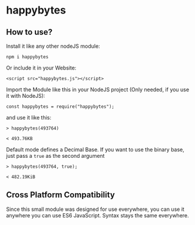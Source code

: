 # happybytes

## How to use?

Install it like any other nodeJS module:

``npm i happybytes``

Or include it in your Website:

``<script src="happybytes.js"></script>``


Import the Module like this in your NodeJS project (Only needed, if you use it with NodeJS):

``const happybytes = require("happybytes"); ``

and use it like this:

``> happybytes(493764)``

``< 493.76KB ``

Default mode defines a Decimal Base. If you want to use the binary base, just pass a ``true`` as the second argument

``> happybytes(493764, true);``

``< 482.19KiB``

## Cross Platform Compatibility

Since this small module was designed for use everywhere, you can use it anywhere you can use ES6 JavaScript. Syntax stays the same everywhere.
